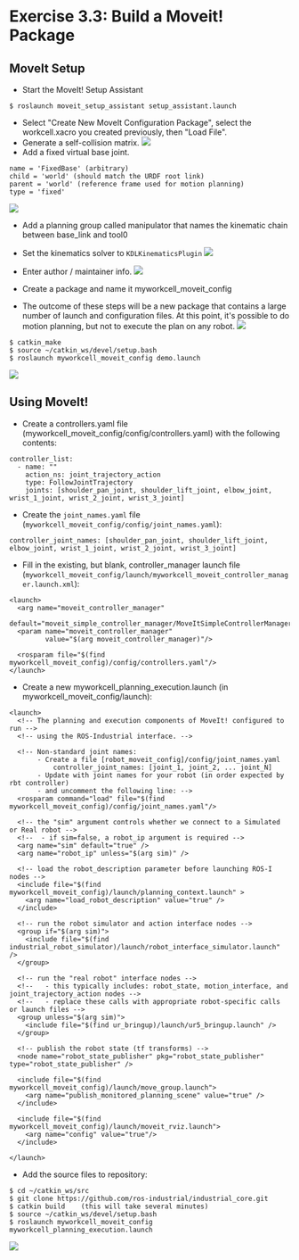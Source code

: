 # Exercise 3.3: Build a Moveit! Package

## MoveIt Setup

* Start the MoveIt! Setup Assistant
```
$ roslaunch moveit_setup_assistant setup_assistant.launch
```
* Select "Create New MoveIt Configuration Package", select the workcell.xacro you created previously, then "Load File".
* Generate a self-collision matrix.
![](/home/baron/catkin_ws/src/ros-industrial-tutorial/memo/image/self-collision.png) 
* Add a fixed virtual base joint.
```
name = 'FixedBase' (arbitrary)
child = 'world' (should match the URDF root link)
parent = 'world' (reference frame used for motion planning)
type = 'fixed'
```
![](/home/baron/catkin_ws/src/ros-industrial-tutorial/memo/image/virtual_joints.png) 

* Add a planning group called manipulator that names the kinematic chain between base_link and tool0
* Set the kinematics solver to `KDLKinematicsPlugin`
![](/home/baron/catkin_ws/src/ros-industrial-tutorial/memo/image/planning_groups.png) 

* Enter author / maintainer info.
![](/home/baron/catkin_ws/src/ros-industrial-tutorial/memo/image/author_info.png) 

* Create a package and name it myworkcell_moveit_config
* The outcome of these steps will be a new package that contains a large number of launch and configuration files. At this point, it's possible to do motion planning, but not to execute the plan on any robot. 
![](/home/baron/catkin_ws/src/ros-industrial-tutorial/memo/image/generate_config_file.png) 
```
$ catkin_make
$ source ~/catkin_ws/devel/setup.bash
$ roslaunch myworkcell_moveit_config demo.launch
```
![](/home/baron/catkin_ws/src/ros-industrial-tutorial/memo/image/moveit_demo.png) 

## Using MoveIt!
* Create a controllers.yaml file (myworkcell_moveit_config/config/controllers.yaml) with the following contents:
```
controller_list:
  - name: ""
    action_ns: joint_trajectory_action
    type: FollowJointTrajectory
    joints: [shoulder_pan_joint, shoulder_lift_joint, elbow_joint, wrist_1_joint, wrist_2_joint, wrist_3_joint]
```
* Create the `joint_names.yaml` file (`myworkcell_moveit_config/config/joint_names.yaml`):
```
controller_joint_names: [shoulder_pan_joint, shoulder_lift_joint, elbow_joint, wrist_1_joint, wrist_2_joint, wrist_3_joint]
```
* Fill in the existing, but blank, controller_manager launch file (`myworkcell_moveit_config/launch/myworkcell_moveit_controller_manager.launch.xml`):
```
<launch>
  <arg name="moveit_controller_manager"
       default="moveit_simple_controller_manager/MoveItSimpleControllerManager"/>
  <param name="moveit_controller_manager"
         value="$(arg moveit_controller_manager)"/>

  <rosparam file="$(find myworkcell_moveit_config)/config/controllers.yaml"/>
</launch>
```
* Create a new myworkcell_planning_execution.launch (in myworkcell_moveit_config/launch):
```
<launch>
  <!-- The planning and execution components of MoveIt! configured to run -->
  <!-- using the ROS-Industrial interface. -->

  <!-- Non-standard joint names:
       - Create a file [robot_moveit_config]/config/joint_names.yaml
           controller_joint_names: [joint_1, joint_2, ... joint_N]
       - Update with joint names for your robot (in order expected by rbt controller)
       - and uncomment the following line: -->
  <rosparam command="load" file="$(find myworkcell_moveit_config)/config/joint_names.yaml"/>

  <!-- the "sim" argument controls whether we connect to a Simulated or Real robot -->
  <!--  - if sim=false, a robot_ip argument is required -->
  <arg name="sim" default="true" />
  <arg name="robot_ip" unless="$(arg sim)" />

  <!-- load the robot_description parameter before launching ROS-I nodes -->
  <include file="$(find myworkcell_moveit_config)/launch/planning_context.launch" >
    <arg name="load_robot_description" value="true" />
  </include>

  <!-- run the robot simulator and action interface nodes -->
  <group if="$(arg sim)">
    <include file="$(find industrial_robot_simulator)/launch/robot_interface_simulator.launch" />
  </group>

  <!-- run the "real robot" interface nodes -->
  <!--   - this typically includes: robot_state, motion_interface, and joint_trajectory_action nodes -->
  <!--   - replace these calls with appropriate robot-specific calls or launch files -->
  <group unless="$(arg sim)">
    <include file="$(find ur_bringup)/launch/ur5_bringup.launch" />
  </group>

  <!-- publish the robot state (tf transforms) -->
  <node name="robot_state_publisher" pkg="robot_state_publisher" type="robot_state_publisher" />

  <include file="$(find myworkcell_moveit_config)/launch/move_group.launch">
    <arg name="publish_monitored_planning_scene" value="true" />
  </include>

  <include file="$(find myworkcell_moveit_config)/launch/moveit_rviz.launch">
    <arg name="config" value="true"/>
  </include>

</launch>
```
* Add the source files to repository:
```
$ cd ~/catkin_ws/src
$ git clone https://github.com/ros-industrial/industrial_core.git
$ catkin build    (this will take several minutes)
$ source ~/catkin_ws/devel/setup.bash
$ roslaunch myworkcell_moveit_config myworkcell_planning_execution.launch
```
![](/home/baron/catkin_ws/src/ros-industrial-tutorial/memo/image/using_moveit.png) 